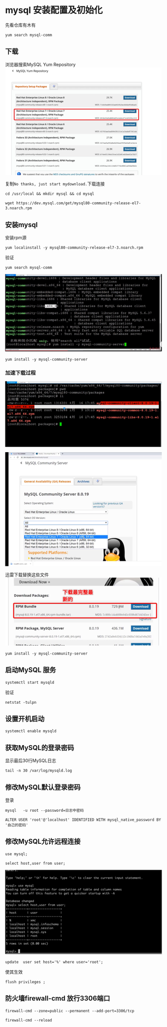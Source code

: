 # mysql 安装配置及初始化

先看仓库有木有
```
yum search mysql-comm
```
## 下载
浏览器搜索MySQL Yum Repository
![](media/16182445229790/16182782950288.jpg)

复制`No thanks, just start mydownload.`下载连接 
```terminal
cd /usr/local && mkdir mysql && cd mysql
```
```terminal
wget https://dev.mysql.com/get/mysql80-community-release-el7-3.noarch.rpm
```
## 安装mysql
安装rpm源
```terminal
yum localinstall -y mysql80-community-release-el7-3.noarch.rpm
```
验证
```terminal
yum search mysql-comm
```
![](media/16182445229790/16182788717430.jpg)

```terminal
yum install -y mysql-community-server
```
### 加速下载过程
![-w1196](media/16182445229790/16182790347239.jpg)

![](media/16182445229790/16182792404345.jpg)

迅雷下载替换这些文件
![](media/16182445229790/16182793363943.jpg)

```terminal
yum install -y mysql-community-server
```
## 启动MySQL 服务

```terminal
systemctl start mysqld
```
验证

```
netstat -tulpn 
```
## 设置开机启动
```terminal
systemctl enable mysqld
```

## 获取MySQL的登录密码 
显示最后30行MySQL日志
```terminal
tail -n 30 /var/log/mysqld.log
```


## 修改MySQL默认登录密码
登录
```terminal
mysql   -u root --password=日志中密码
```

```terminal
ALTER USER 'root'@'localhost' IDENTIFIED WITH mysql_native_password BY '自己的密码'
```
## 修改MySQL允许远程连接


```
use mysql;
```
```
select host,user from user;
```
![-w892](media/16182445229790/16182808393134.jpg)


```
update  user set host='%' where user='root';
```

使其生效
```
flush privileges ;
```

## 防火墙firewall-cmd 放行3306端口


```
firewall-cmd --zone=public --permanent --add-port=3306/tcp
```

```
firewall-cmd --reload
```